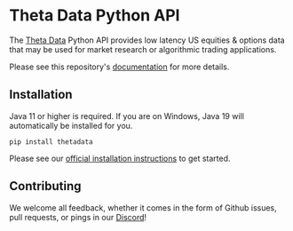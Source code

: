 # Theta Data Python API

The [Theta Data](https://thetadata.net) Python API provides low latency US equities & options data that may be used for
market research or algorithmic trading applications.

Please see this repository's [documentation](https://thetadata-api.github.io/PythonAPI) for more details.

## Installation

Java 11 or higher is required. If you are on Windows, Java 19 will automatically be installed for you.

`pip install thetadata`

Please see our [official installation instructions](https://thetadata-api.github.io/PythonAPI/tutorials/#installation)
to get started.

## Contributing

We welcome all feedback, whether it comes in the form of Github issues, pull requests, or pings in our [Discord](https://discord.com/invite/KCVZ5Zyry9)!
